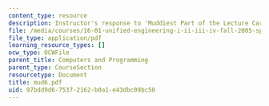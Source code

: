 ```yaml
---
content_type: resource
description: Instructor's response to 'Muddiest Part of the Lecture Cards'.
file: /media/courses/16-01-unified-engineering-i-ii-iii-iv-fall-2005-spring-2006/97bdd9d675372162b0a1e43dbc09bc50_mud6.pdf
file_type: application/pdf
learning_resource_types: []
ocw_type: OCWFile
parent_title: Computers and Programming
parent_type: CourseSection
resourcetype: Document
title: mud6.pdf
uid: 97bdd9d6-7537-2162-b0a1-e43dbc09bc50
---
```

